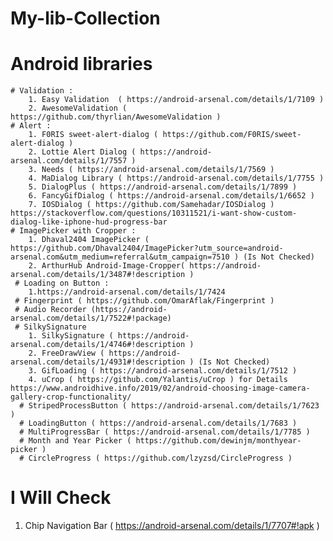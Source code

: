 # My-lib-Collection

# Android libraries
    # Validation :
        1. Easy Validation  ( https://android-arsenal.com/details/1/7109 )
        2. AwesomeValidation ( https://github.com/thyrlian/AwesomeValidation )
    # Alert :
        1. F0RIS sweet-alert-dialog ( https://github.com/F0RIS/sweet-alert-dialog )
        2. Lottie Alert Dialog ( https://android-arsenal.com/details/1/7557 )
        3. Needs ( https://android-arsenal.com/details/1/7569 )
        4. MaDialog Library ( https://android-arsenal.com/details/1/7755 )
        5. DialogPlus ( https://android-arsenal.com/details/1/7899 )
        6. FancyGifDialog ( https://android-arsenal.com/details/1/6652 )
        7. IOSDialog ( https://github.com/Samehadar/IOSDialog ) https://stackoverflow.com/questions/10311521/i-want-show-custom-dialog-like-iphone-hud-progress-bar
    # ImagePicker with Cropper :
        1. Dhaval2404 ImagePicker ( https://github.com/Dhaval2404/ImagePicker?utm_source=android-                           arsenal.com&utm_medium=referral&utm_campaign=7510 ) (Is Not Checked)
        2. ArthurHub Android-Image-Cropper( https://android-arsenal.com/details/1/3487#!description )
     # Loading on Button :
        1.https://android-arsenal.com/details/1/7424
     # Fingerprint ( https://github.com/OmarAflak/Fingerprint )
     # Audio Recorder (https://android-arsenal.com/details/1/7522#!package)
     # SilkySignature
        1. SilkySignature ( https://android-arsenal.com/details/1/4746#!description )
        2. FreeDrawView ( https://android-arsenal.com/details/1/4931#!description ) (Is Not Checked)
        3. GifLoading ( https://android-arsenal.com/details/1/7512 )
        4. uCrop ( https://github.com/Yalantis/uCrop ) for Details https://www.androidhive.info/2019/02/android-choosing-image-camera-gallery-crop-functionality/
      # StripedProcessButton ( https://android-arsenal.com/details/1/7623 )
      # LoadingButton ( https://android-arsenal.com/details/1/7683 )
      # MultiProgressBar ( https://android-arsenal.com/details/1/7785 )
      # Month and Year Picker ( https://github.com/dewinjm/monthyear-picker )
      # CircleProgress ( https://github.com/lzyzsd/CircleProgress )
        
 # I Will Check
 1. Chip Navigation Bar ( https://android-arsenal.com/details/1/7707#!apk )
